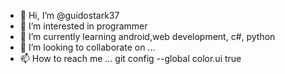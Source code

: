 - 👋 Hi, I’m @guidostark37
- 👀 I’m interested in programmer
- 🌱 I’m currently learning android,web development, c#, python
- 💞️ I’m looking to collaborate on ...
- 📫 How to reach me ...
git config --global color.ui true

<!---
guidostark37/guidostark37 is a ✨ special ✨ repository because its `README.md` (this file) appears on your GitHub profile.
You can click the Preview link to take a look at your changes.
--->
